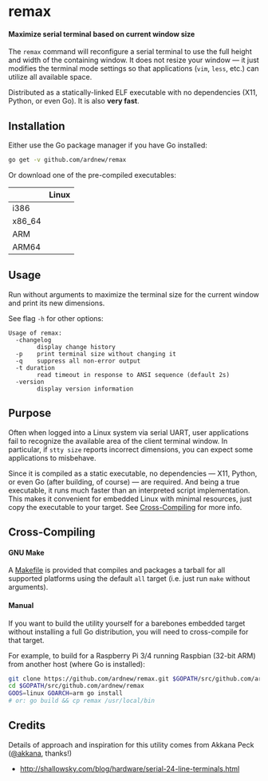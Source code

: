 # remax
#### Maximize serial terminal based on current window size

The `remax` command will reconfigure a serial terminal to use the full height and width of the containing window. It does not resize your window — it just modifies the terminal mode settings so that applications (`vim`, `less`, etc.) can utilize all available space.

Distributed as a statically-linked ELF executable with no dependencies (X11, Python, or even Go). It is also **very fast**.


## Installation
Either use the Go package manager if you have Go installed:
```sh
go get -v github.com/ardnew/remax
```

Or download one of the pre-compiled executables:

||Linux|
|-|-----|
|i386||
|x86_64||
|ARM||
|ARM64||


## Usage
Run without arguments to maximize the terminal size for the current window and print its new dimensions.

See flag `-h` for other options:

```
Usage of remax:
  -changelog
        display change history
  -p    print terminal size without changing it
  -q    suppress all non-error output
  -t duration
        read timeout in response to ANSI sequence (default 2s)
  -version
        display version information
```


## Purpose

Often when logged into a Linux system via serial UART, user applications fail to recognize the available area of the client terminal window. In particular, if `stty size` reports incorrect dimensions, you can expect some applications to misbehave.

Since it is compiled as a static executable, no dependencies — X11, Python, or even Go (after building, of course) — are required. And being a true executable, it runs much faster than an interpreted script implementation. This makes it convenient for embedded Linux with minimal resources, just copy the executable to your target. See [Cross-Compiling](#cross-compiling) for more info.


## Cross-Compiling

#### GNU Make
A [Makefile](Makefile) is provided that compiles and packages a tarball for all supported platforms using the default `all` target (i.e. just run `make` without arguments).

#### Manual
If you want to build the utility yourself for a barebones embedded target without installing a full Go distribution, you will need to cross-compile for that target.

For example, to build for a Raspberry Pi 3/4 running Raspbian (32-bit ARM) from another host (where Go is installed):
```sh
git clone https://github.com/ardnew/remax.git $GOPATH/src/github.com/ardnew/remax
cd $GOPATH/src/github.com/ardnew/remax
GOOS=linux GOARCH=arm go install
# or: go build && cp remax /usr/local/bin
```


## Credits
Details of approach and inspiration for this utility comes from Akkana Peck ([@akkana](https://github.com/akkana), thanks!)
- http://shallowsky.com/blog/hardware/serial-24-line-terminals.html

